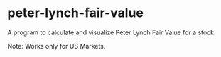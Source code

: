# peter-lynch-fair-value
A program to calculate and visualize Peter Lynch Fair Value for a stock

Note: Works only for US Markets. 
